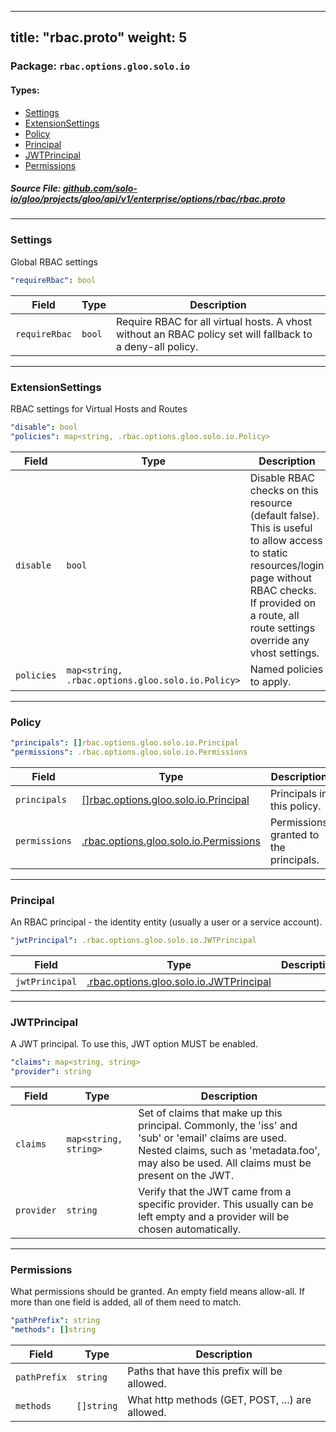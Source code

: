 
---
title: "rbac.proto"
weight: 5
---

<!-- Code generated by solo-kit. DO NOT EDIT. -->


### Package: `rbac.options.gloo.solo.io` 
#### Types:


- [Settings](#settings)
- [ExtensionSettings](#extensionsettings)
- [Policy](#policy)
- [Principal](#principal)
- [JWTPrincipal](#jwtprincipal)
- [Permissions](#permissions)
  



##### Source File: [github.com/solo-io/gloo/projects/gloo/api/v1/enterprise/options/rbac/rbac.proto](https://github.com/solo-io/gloo/blob/master/projects/gloo/api/v1/enterprise/options/rbac/rbac.proto)





---
### Settings

 
Global RBAC settings

```yaml
"requireRbac": bool

```

| Field | Type | Description |
| ----- | ---- | ----------- | 
| `requireRbac` | `bool` | Require RBAC for all virtual hosts. A vhost without an RBAC policy set will fallback to a deny-all policy. |




---
### ExtensionSettings

 
RBAC settings for Virtual Hosts and Routes

```yaml
"disable": bool
"policies": map<string, .rbac.options.gloo.solo.io.Policy>

```

| Field | Type | Description |
| ----- | ---- | ----------- | 
| `disable` | `bool` | Disable RBAC checks on this resource (default false). This is useful to allow access to static resources/login page without RBAC checks. If provided on a route, all route settings override any vhost settings. |
| `policies` | `map<string, .rbac.options.gloo.solo.io.Policy>` | Named policies to apply. |




---
### Policy



```yaml
"principals": []rbac.options.gloo.solo.io.Principal
"permissions": .rbac.options.gloo.solo.io.Permissions

```

| Field | Type | Description |
| ----- | ---- | ----------- | 
| `principals` | [[]rbac.options.gloo.solo.io.Principal](../rbac.proto.sk/#principal) | Principals in this policy. |
| `permissions` | [.rbac.options.gloo.solo.io.Permissions](../rbac.proto.sk/#permissions) | Permissions granted to the principals. |




---
### Principal

 
An RBAC principal - the identity entity (usually a user or a service account).

```yaml
"jwtPrincipal": .rbac.options.gloo.solo.io.JWTPrincipal

```

| Field | Type | Description |
| ----- | ---- | ----------- | 
| `jwtPrincipal` | [.rbac.options.gloo.solo.io.JWTPrincipal](../rbac.proto.sk/#jwtprincipal) |  |




---
### JWTPrincipal

 
A JWT principal. To use this, JWT option MUST be enabled.

```yaml
"claims": map<string, string>
"provider": string

```

| Field | Type | Description |
| ----- | ---- | ----------- | 
| `claims` | `map<string, string>` | Set of claims that make up this principal. Commonly, the 'iss' and 'sub' or 'email' claims are used. Nested claims, such as 'metadata.foo', may also be used. All claims must be present on the JWT. |
| `provider` | `string` | Verify that the JWT came from a specific provider. This usually can be left empty and a provider will be chosen automatically. |




---
### Permissions

 
What permissions should be granted. An empty field means allow-all.
If more than one field is added, all of them need to match.

```yaml
"pathPrefix": string
"methods": []string

```

| Field | Type | Description |
| ----- | ---- | ----------- | 
| `pathPrefix` | `string` | Paths that have this prefix will be allowed. |
| `methods` | `[]string` | What http methods (GET, POST, ...) are allowed. |





<!-- Start of HubSpot Embed Code -->
<script type="text/javascript" id="hs-script-loader" async defer src="//js.hs-scripts.com/5130874.js"></script>
<!-- End of HubSpot Embed Code -->

